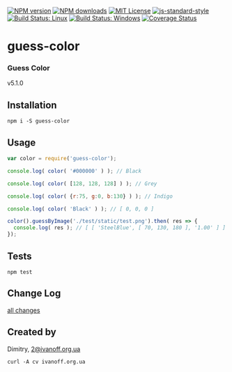 
[![NPM version][npm-version-image]][npm-url]
[![NPM downloads][npm-downloads-image]][npm-url]
[![MIT License][license-image]][license-url]
[![js-standard-style][standard-style-image]][standard-style-url]
[![Build Status: Linux][travis-image]][travis-url]
[![Build Status: Windows][appveyor-image]][appveyor-url]
[![Coverage Status][coveralls-image]][coveralls-url]


# guess-color

### Guess Color

 v5.1.0


## Installation
```npm i -S guess-color```


## Usage

```javascript
var color = require('guess-color');

console.log( color( '#000000' ) ); // Black

console.log( color( [128, 128, 128] ) ); // Grey

console.log( color( {r:75, g:0, b:130} ) ); // Indigo

console.log( color( 'Black' ) ); // [ 0, 0, 0 ]

color().guessByImage('./test/static/test.png').then( res => {
  console.log( res ); // [ [ 'SteelBlue', [ 70, 130, 180 ], '1.00' ] ]
});

```

## Tests

```npm test```


## Change Log

[all changes](CHANGELOG.md)


## Created by

Dimitry, 2@ivanoff.org.ua

```curl -A cv ivanoff.org.ua```


[license-image]: http://img.shields.io/badge/license-MIT-blue.svg?style=flat
[license-url]: LICENSE

[standard-style-image]: https://img.shields.io/badge/code%20style-airbnb-blue.svg?style=flat
[standard-style-url]: https://github.com/airbnb/javascript

[npm-url]: https://npmjs.org/package/guess-color
[npm-version-image]: http://img.shields.io/npm/v/guess-color.svg?style=flat
[npm-downloads-image]: http://img.shields.io/npm/dm/guess-color.svg?style=flat

[travis-url]: https://travis-ci.org/ivanoff/guess-color
[travis-image]: https://travis-ci.org/ivanoff/guess-color.svg?branch=master

[appveyor-url]: https://ci.appveyor.com/project/ivanoff/guess-color/branch/master
[appveyor-image]: https://ci.appveyor.com/api/projects/status/lp3nhnam1eyyqh33/branch/master?svg=true

[coveralls-url]: https://coveralls.io/github/ivanoff/guess-color
[coveralls-image]: https://coveralls.io/repos/github/ivanoff/guess-color/badge.svg
